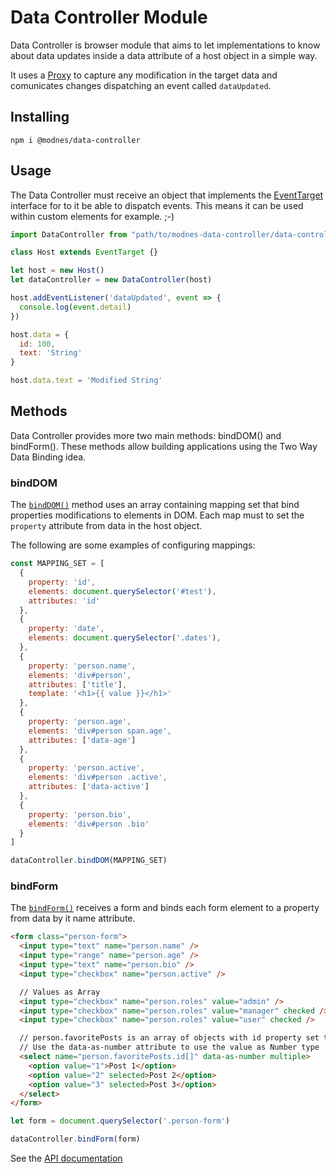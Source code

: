 Data Controller Module
======================

Data Controller is browser module that aims to let implementations to know about data updates inside a data attribute of a host object in a simple way.

It uses a [Proxy](https://developer.mozilla.org/en-US/docs/Web/JavaScript/Reference/Global_Objects/Proxy) to capture any modification in the target data and comunicates changes dispatching an event called `dataUpdated`.


Installing
----------

    npm i @modnes/data-controller


Usage
-----

The Data Controller must receive an object that implements the [EventTarget](https://developer.mozilla.org/en-US/docs/Web/API/EventTarget) interface for to it be able to dispatch events. This means it can be used within custom elements for example. ;-)


```javascript
import DataController from "path/to/modnes-data-controller/data-controller.js"

class Host extends EventTarget {}

let host = new Host()
let dataController = new DataController(host)

host.addEventListener('dataUpdated', event => {
  console.log(event.detail)
})

host.data = {
  id: 100,
  text: 'String'
}

host.data.text = 'Modified String'
```


Methods
-------

Data Controller provides more two main methods: bindDOM() and bindForm(). These methods allow building applications using the Two Way Data Binding idea.


### bindDOM

The [`bindDOM()`](https://github.com/modnes/data-controller/wiki/API#binddom) method uses an array containing mapping set that bind properties modifications to elements in DOM. Each map must to set the `property` attribute from data in the host object.

The following are some examples of configuring mappings:

```javascript
const MAPPING_SET = [
  {
    property: 'id',
    elements: document.querySelector('#test'),
    attributes: 'id'
  },
  {
    property: 'date',
    elements: document.querySelector('.dates'),
  },
  {
    property: 'person.name',
    elements: 'div#person',
    attributes: ['title'],
    template: '<h1>{{ value }}</h1>'
  },
  {
    property: 'person.age',
    elements: 'div#person span.age',
    attributes: ['data-age']
  },
  {
    property: 'person.active',
    elements: 'div#person .active',
    attributes: ['data-active']
  },
  {
    property: 'person.bio',
    elements: 'div#person .bio'
  }
]

dataController.bindDOM(MAPPING_SET)
```

### bindForm

The [`bindForm()`](https://github.com/modnes/data-controller/wiki/API#bindform) receives a form and binds each form element to a property from data by it name attribute.

```html
<form class="person-form">
  <input type="text" name="person.name" />
  <input type="range" name="person.age" />
  <input type="text" name="person.bio" />
  <input type="checkbox" name="person.active" />

  // Values as Array
  <input type="checkbox" name="person.roles" value="admin" />
  <input type="checkbox" name="person.roles" value="manager" checked />
  <input type="checkbox" name="person.roles" value="user" checked />

  // person.favoritePosts is an array of objects with id property set to this values
  // Use the data-as-number attribute to use the value as Number type
  <select name="person.favoritePosts.id[]" data-as-number multiple>
    <option value="1">Post 1</option>
    <option value="2" selected>Post 2</option>
    <option value="3" selected>Post 3</option>
  </select>
</form>
```

```javascript
let form = document.querySelector('.person-form')

dataController.bindForm(form)
```

See the [API documentation](https://github.com/modnes/data-controller/wiki/API)
